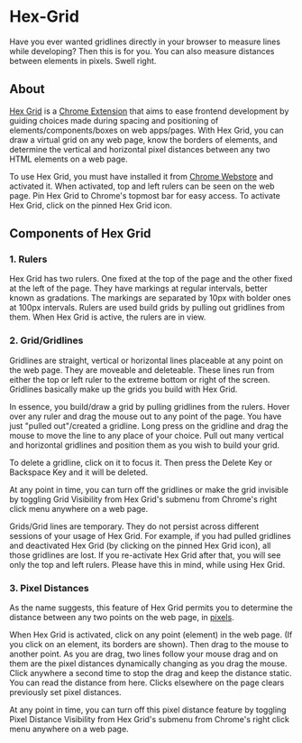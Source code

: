 # Hex-Grid
Have you ever wanted gridlines directly in your browser to measure lines while developing? Then this is for you. You can also measure distances between elements in pixels. Swell right.

## About
[Hex Grid](https://chrome.google.com/webstore/detail/pidmjejnmfobkafcmkhppinpladjnnpg) is a [Chrome Extension](https://chrome.google.com/webstore/category/extensions) that aims to ease frontend development by guiding choices made during spacing and positioning of elements/components/boxes on web apps/pages. With Hex Grid, you can draw a virtual grid on any web page, know the borders of elements, and determine the vertical and horizontal pixel distances between any two HTML elements on a web page.

To use Hex Grid, you must have installed it from [Chrome Webstore](https://chrome.google.com/webstore/detail/pidmjejnmfobkafcmkhppinpladjnnpg) and activated it. When activated, top and left rulers can be seen on the web page. Pin Hex Grid to Chrome's topmost bar for easy access. To activate Hex Grid, click on the pinned Hex Grid icon.

## Components of Hex Grid
### 1. Rulers
Hex Grid has two rulers. One fixed at the top of the page and the other fixed at the left of the page. They have markings at regular intervals, better known as gradations. The markings are separated by 10px with bolder ones at 100px intervals. Rulers are used build grids by pulling out gridlines from them. When Hex Grid is active, the rulers are in view.

### 2. Grid/Gridlines
Gridlines are straight, vertical or horizontal lines placeable at any point on the web page. They are moveable and deleteable. These lines run from either the top or left ruler to the extreme bottom or right of the screen. Gridlines basically make up the grids you build with Hex Grid. 

In essence, you build/draw a grid by pulling gridlines from the rulers. Hover over any ruler and drag the mouse out to any point of the page. You have just "pulled out"/created a gridline. Long press on the gridline and drag the mouse to move the line to any place of your choice. Pull out many vertical and horizontal gridlines and position them as you wish to build your grid.

To delete a gridline, click on it to focus it. Then press the Delete Key or Backspace Key and it will be deleted.

At any point in time, you can turn off the gridlines or make the grid invisible by toggling Grid Visibility from Hex Grid's submenu from Chrome's right click menu anywhere on a web page. 

Grids/Grid lines are temporary. They do not persist across different sessions of your usage of Hex Grid. For example, if you had pulled gridlines and deactivated Hex Grid (by clicking on the pinned Hex Grid icon), all those gridlines are lost. If you re-activate Hex Grid after that, you will see only the top and left rulers. Please have this in mind, while using Hex Grid.

### 3. Pixel Distances
As the name suggests, this feature of Hex Grid permits you to determine the distance between any two points on the web page, in [pixels](https://en.wikipedia.org/wiki/Pixel).

When Hex Grid is activated, click on any point (element) in the web page. (If you click on an element, its borders are shown). Then drag to the mouse to another point. As you are drag, two lines follow your mouse drag and on them are the pixel distances dynamically changing as you drag the mouse. Click anywhere a second time to stop the drag and keep the distance static. You can read the distance from here. Clicks elsewhere on the page clears previously set pixel distances.

At any point in time, you can turn off this pixel distance feature by toggling Pixel Distance Visibility from Hex Grid's submenu from Chrome's right click menu anywhere on a web page.
